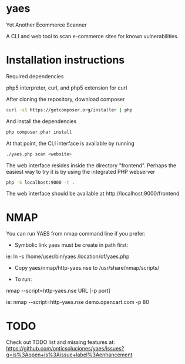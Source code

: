 # yaes
Yet Another Ecommerce Scanner

A CLI and web tool to scan e-commerce sites for known vulnerabilities.

# Installation instructions

Required dependencies

php5 interpreter, curl, and php5 extension for curl

After cloning the repository, download composer

```bash
curl -sS https://getcomposer.org/installer | php
```

And install the dependencies

```bash
php composer.phar install
```

At that point, the CLI interface is available by running

```bash
./yaes.php scan <website>
```

The web interface resides inside the directory "frontend". Perhaps the easiest way to try it is by using the integrated PHP webserver

```bash
php -S localhost:9000 -t .
```

The web interface should be available at http://localhost:9000/frontend


# NMAP

You can run YAES from nmap command line if you prefer:

- Symbolic link yaes must be create in path first:

ie: ln -s /home/user/bin/yaes /location/of/yaes.php

- Copy yaes/nmap/http-yaes.nse to /usr/share/nmap/scripts/

- To run:

nmap --script=http-yaes.nse URL [-p port]

ie: nmap --script=http-yaes.nse demo.opencart.com -p 80

# TODO

Check out TODO list and missing features at: https://github.com/onticsoluciones/yaes/issues?q=is%3Aopen+is%3Aissue+label%3Aenhancement

